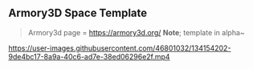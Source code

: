 ## Armory3D Space Template
> Armory3d page = https://armory3d.org/
> **Note**; template in alpha~

https://user-images.githubusercontent.com/46801032/134154202-9de4bc17-8a9a-40c6-ad7e-38ed06296e2f.mp4
